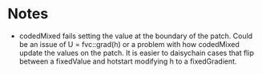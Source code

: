 # Notes

- codedMixed fails setting the value at the boundary of the patch. Could be
an issue of U = fvc::grad(h) or a problem with how codedMixed update the 
values on the patch. It is easier to daisychain cases that flip between a fixedValue and
hotstart modifying h to a fixedGradient. 